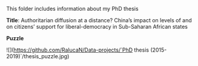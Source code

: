 This folder includes information about my PhD thesis 

**Title**: Authoritarian diffusion at a distance? China’s impact on levels of and on citizens’ support for liberal-democracy in Sub-Saharan African states

**Puzzle**

![](https://github.com/RalucaN/Data-projects/`PhD thesis (2015-2019)`/thesis_puzzle.jpg)
